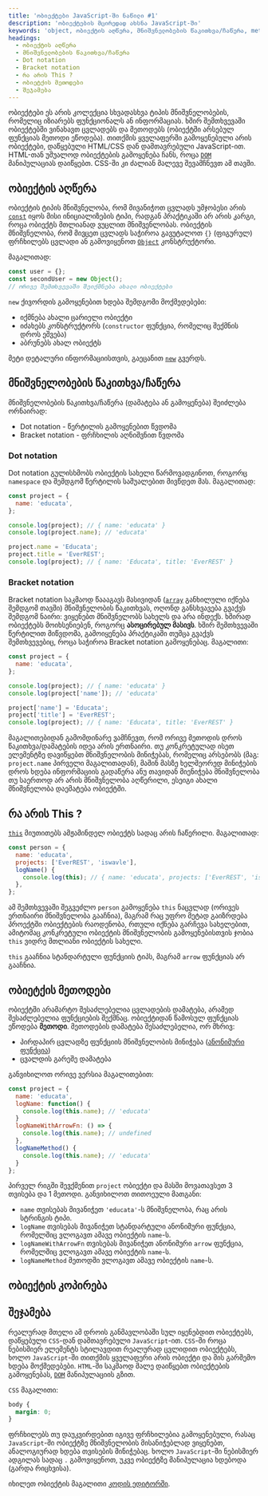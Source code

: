 ```yaml
---
title: 'ობიექტები JavaScript-ში ნაწილი #1'
description: 'ობიექტების მცირედად ახსნა JavaScript-ში'
keywords: 'object, ობიექტის აღწერა, მნიშვნელობების წაკითხვა/ჩაწერა, method, read/write, this, Dot notation, Bracket notation, ობიეტქის მეთოდები, რა არის This'
headings:
  - ობიექტის აღწერა
  - მნიშვნელობების წაკითხვა/ჩაწერა
  - Dot notation
  - Bracket notation
  - რა არის This ?
  - ობიეტქის მეთოდები
  - შეჯამება
---
```


ობიექტები ეს არის კოლექცია სხვადასხვა ტიპის მნიშვნელობების, რომელიც იზიარებს ფუნქციონალს ან ინფორმაციას. ხშირ შემთხვევაში ობიექტებში ვინახავთ ცვლადებს და მეთოდებს (ობიექტში არსებულ ფუნქციას მეთოდი ეწოდება). თითქმის ყველაფერში გამოყენებული არის ობიექტები, დაწყებული HTML/CSS დან დამთავრებული JavaScript-ით. HTML-თან უშუალოდ ობიექტების გამოყენება ჩანს, როცა [`DOM`](./guides/javascript/dom) მანიპულაციას დაიწყებთ. CSS-ში კი ძალიან მალევე შევამჩნევთ ამ თავში.

## ობიექტის აღწერა

ობიექტის ტიპის მნიშვნელობა, რომ მივანიჭოთ ცვლადს უმჯობესი არის [`const`](./references/javascript/const) იყოს მისი ინიციალიზების ტიპი, რადგან პრაქტიკაში არ არის კარგი, როცა ობიექტს მთლიანად ვუცლით მნიშვენლობას. ობიექტის მნიშვნელობა, რომ მივცეთ ცვლადს საჭიროა გავუტალოთ `{}` (ფიგურულ) ფრჩხილებს ცვლადი ან გამოვიყენოთ [`Object`](./references/javascript/object#კონსტრუქტორი) კონსტრუქტორი.

მაგალითად:

```js
const user = {};
const secondUser = new Object();
// ორივე შემთხვევაში შეიქმნება ახალი ობიექტები
```

`new` ქივორდის გამოყენებით ხდება შემდგომი მოქმედებები:

- იქმნება ახალი ცარიელი ობიექტი
- იძახებს კონსტრუქტორს (`constructor` ფუნქცია, რომელიც შექმნის დროს ეშვება)
- აბრუნებს ახალ ობიექტს

მეტი დეტალური ინფორმაციისთვის, გაეცანით [`new`](./references/javascript/class#new) გვერდს.

## მნიშვნელობების წაკითხვა/ჩაწერა

მნიშვნელობების წაკითხვა/ჩაწერა (დამატება ან გამოყენება) შეიძლება ორნაირად:

- Dot notation - წერტილის გამოყენებით წვდომა
- Bracket notation - ფრჩხილის აღნიშვნით წვდომა

### Dot notation

Dot notation გულისხმობს ობიექტის სახელი წარმოვადგინოთ, როგორც `namespace` და შემდგომ წერტილის საშუალებით მივწდეთ მას. მაგალითად:

```js
const project = {
  name: 'educata',
};

console.log(project); // { name: 'educata' }
console.log(project.name); // 'educata'

project.name = 'Educata';
project.title = 'EverREST';
console.log(project); // { name: 'Educata', title: 'EverREST' }
```

### Bracket notation

Bracket notation საკმაოდ წაააგავს მასივიდან ([`array`](./guides/javascript/array) განხილული იქნება შემდგომ თავში) მნიშვნელობის წაკითხვას, ოღონდ განსხვავება გვაქვს შემდგომ ნაირი: ვიყენებთ მნიშვნელობს სახელს და არა ინდექს. ხშირად ობიექტებს მოიხსენიებენ, როგორც **ასოცირებულ მასივს**. ხშირ შემთხვევაში წერტილით მიწვდომა, გამოიყენება პრაქტიკაში თუმცა გვაქვს შემთხვევებიც, როცა საჭიროა Bracket notation გამოყენებაც. მაგალითი:

```js
const project = {
  name: 'educata',
};

console.log(project); // { name: 'educata' }
console.log(project['name']); // 'educata'

project['name'] = 'Educata';
project['title'] = 'EverREST';
console.log(project); // { name: 'Educata', title: 'EverREST' }
```

მაგალითებიდან გამომდინარე ვამჩნევთ, რომ ორივე მეთოდის დროს წაკითხვა/დამატების იდეა არის ერთნაირი. თუ კონკრეტულად ისეთ ელემენტზე დავიწყებთ მნიშვნელობის მინიჭებას, რომელიც არსებობს (მაგ: `project.name` პირველი მაგალითადან), მაშინ მასზე ხელმეორედ მინიჭების დროს ხდება ინფორმაციის გადაწერა ანუ თავიდან მიენიჭება მნიშვნელობა თუ საერთოდ არ არის მნიშვნელობა აღწერილი, ესეიგი ახალი მნიშვნელობა დაემატება ობიექტში.

## რა არის This ?

[`this`](./references/javascript/object/this) მიუთითებს ამჟამინდელ ობიექტს სადაც არის ჩაწერილი. მაგალითად:

```js
const person = {
  name: 'educata',
  projects: ['EverREST', 'iswavle'],
  logName() {
    console.log(this); // { name: 'educata', projects: ['EverREST', 'iswavle'] }
  },
};
```

ამ შემთხვევაში შეგვეძლო `person` გამოყენება `this` ნაცვლად (ორივეს ერთნაირი მნიშვნელობა გააჩნია), მაგრამ რაც უფრო მეტად გაიზრდება პროექტში ობიექტების რაოდენობა, რთული იქნება გარჩევა სახელებით, ამიტომაც კონკრეტული ობიექტის მნიშვნელობის გამოყენებისთვის ჯობია `this` ვიდრე მთლიანი ობიექტის სახელი.

`this` გააჩნია სტანდარტული ფუნქციის ტიპს, მაგრამ `arrow` ფუნქციას არ გააჩნია.

## ობიეტქის მეთოდები

ობიექტში არამარტო შესაძლებელია ცვლადების დამატება, არამედ შესაძლებელია ფუნქციების შექმნაც. ობიექტიდან წამოსულ ფუნქციას ეწოდება **მეთოდი**. მეთოდების დამატება შესაძლებელია, ორ მხრივ:

- პირდაპირ ცვლადზე ფუნქციის მნიშვნელობის მინიჭება ([ანონიმური ფუნქცია](./references/javascript/function/anonymous))
- ცვალდის გარეშე დამატება

განვიხილოთ ორივე ვერსია მაგალითებით:

```js
const project = {
  name: 'educata',
  logName: function() {
    console.log(this.name); // 'educata'
  }
  logNameWithArrowFn: () => {
    console.log(this.name); // undefined
  },
  logNameMethod() {
    console.log(this.name); // 'educata'
  }
};
```

პირველ რიგში შევქმენით `project` ობიექტი და მასში მოვათავსეთ 3 თვისება და 1 მეთოდი. განვიხილოთ თითოეული მათგანი:

- `name` თვისებას მივანიჭეთ `'educata'`-ს მნიშვნელობა, რაც არის სტრინგის ტიპი.
- `logName` თვისებას მივანიჭეთ სტანდარტული ანონიმური ფუნქცია, რომელშიც ვლოგავთ ამავე ობიექტის `name`-ს.
- `logNameWithArrowFn` თვისებას მივანიჭეთ ანონიმური `arrow` ფუნქცია, რომელშიც ვლოგავთ ამავე ობიექტის `name`-ს.
- `logNameMethod` მეთოდში ვლოგავთ ამავე ობიექტის `name`-ს.

## ობიექტის კოპირება

<!-- დასამატებელია -->

## შეჯამება

რეალურად მთელი ამ დროის განმავლობაში სულ იყენებდით ობიექტებს, დაწყებული `CSS`-დან დამთავრებული `JavaScript`-ით. `CSS`-ში როცა ნებისმიერ ელემენტს სტილავდით რეალურად ცვლიდით ობიექტებს, ხოლო `JavaScript`-ში თითქმის ყველაფერი არის ობიექტი და მის გარშემო ხდება მოქმედებები. `HTML`-ში საკმაოდ მალე დაიწყებთ ობიექტების გამოყენებას, [`DOM`](./guides/javascript/dom) მანიპულაციის გზით.

`CSS` მაგალითი:

```css
body {
  margin: 0;
}
```

ფრჩხილებს თუ დაუკვირდებით იგივე ფრჩხილებია გამოყენებული, რასაც `JavaScript`-ში ობიექტზე მნიშვნელობის მისანიჭებლად ვიყენებთ, ანალოგიურად ხდება თვისების მინიჭებაც. ხოლო `JavaScript`-ში ნებისმიერ ადგილას სადაც `.` გამოვიყენოთ, უკვე ობიექტზე მანიპულაცია ხდებოდა (გარდა რიცხვისა).

იხილეთ ობიექტის მაგალითი [კოდის ედიტორში](./playground/guides/javascript-object-basics).
